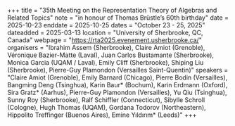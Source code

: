 +++
title = "35th Meeting on the Representation Theory of Algebras and Related Topics"
note = "in honour of Thomas Brüstle’s 60th birthday"
date = 2025-10-23
enddate = 2025-10-25
dates = "October 23 - 25, 2025"
dateadded = 2025-03-13
location = "University of Sherbrooke, QC, Canada"
webpage = "https://rta2025.evenement.usherbrooke.ca/"
organisers = "Ibrahim Assem (Sherbrooke), Claire Amiot (Grenoble), Véronique Bazier-Matte (Laval), Juan Carlos Bustamante (Sherbrooke), Monica Garcia (UQAM / Laval), Emily Cliff (Sherbrooke), Shiping Liu (Sherbrooke), Pierre-Guy Plamondon (Versailles Saint-Quentin)"
speakers = "Claire Amiot (Grenoble), Emily Barnard (Chicago), Pierre Bodin (Versailles), Bangming Deng (Tsinghua), Karin Baur* (Bochum), Karin Erdmann (Oxford), Sira Gratz* (Aarhus), Pierre-Guy Plamondon (Versailles), Yu Qiu (Tsinghua), Sunny Roy (Sherbrooke), Ralf Schiffler (Connecticut), Sibylle Schroll (Cologne), Hugh Thomas (UQAM), Gordana Todorov (Northeastern), Hippolito Treffinger (Buenos Aires), Emine Yıldırım* (Leeds)"
+++
